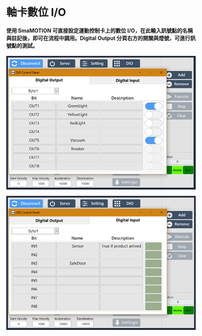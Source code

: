 # 軸卡數位 I/O

#### 使用 SmaMOTION 可直接設定運動控制卡上的數位 I/O，在此輸入訊號點的名稱與註記後，即可在流程中調用。Digital Output 分頁右方的開關與燈號，可進行訊號點的測試。

![Digital Output](../../.gitbook/assets/motionmodule_settingpanel_dio.PNG)

![Digital Input](../../.gitbook/assets/motionmodule_settingpanel_di.PNG)

